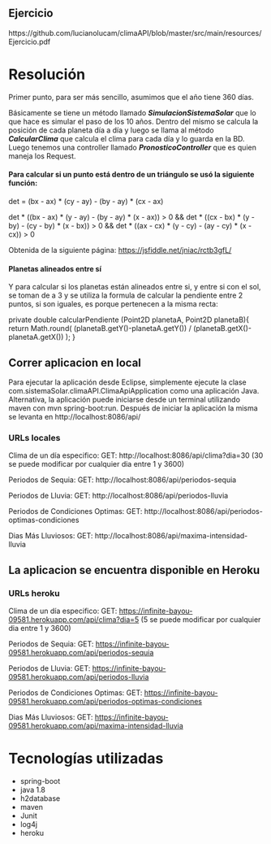 <h2>Ejercicio</h2>
https://github.com/lucianolucam/climaAPI/blob/master/src/main/resources/Ejercicio.pdf

<h1>Resolución</h1>

Primer punto, para ser más sencillo, asumimos que el año tiene 360 días.

Básicamente se tiene un método llamado ***SimulacionSistemaSolar*** que lo que hace es simular el paso de los 10 años. Dentro del mismo se calcula la posición de cada planeta día a día y luego se llama al método ***CalcularClima*** que calcula el clima para cada día y lo guarda en la BD.
Luego tenemos una controller llamado ***PronosticoController*** que es quien maneja los Request.


<h4>Para calcular si un punto está dentro de un triángulo se usó la siguiente función:</h4>

det = (bx - ax) * (cy - ay) - (by - ay) * (cx - ax)
	
det * ((bx - ax) * (y - ay) - (by - ay) * (x - ax)) > 0 &&
det * ((cx - bx) * (y - by) - (cy - by) * (x - bx)) > 0 &&
det * ((ax - cx) * (y - cy) - (ay - cy) * (x - cx)) > 0

Obtenida de la siguiente página:
https://jsfiddle.net/jniac/rctb3gfL/

<h4>Planetas alineados entre sí</h4>

Y para calcular si los planetas están alineados entre si, y entre si con el sol, se toman de a 3 y se utiliza la formula de calcular la pendiente entre 2 puntos, si son iguales, es porque pertenecen a la misma recta:

private double calcularPendiente (Point2D planetaA, Point2D planetaB){
    	return Math.round( (planetaB.getY()-planetaA.getY()) / (planetaB.getX()-planetaA.getX()) );
    }

<h2>Correr aplicacion en local</h2>

Para ejecutar la aplicación desde Eclipse, simplemente ejecute la clase com.sistemaSolar.climaAPI.ClimaApiApplication como una aplicación Java. 
Alternativa, la aplicación puede iniciarse desde un terminal utilizando maven con mvn spring-boot:run. Después de iniciar la aplicación la misma se levanta en http://localhost:8086/api/

<h3>URLs locales</h3>

Clima de un día especifico:
GET: http://localhost:8086/api/clima?dia=30 (30 se puede modificar por cualquier dia entre 1 y 3600)

Periodos de Sequia:
GET: http://localhost:8086/api/periodos-sequia

Periodos de Lluvia:
GET: http://localhost:8086/api/periodos-lluvia

Periodos de Condiciones Optimas:
GET: http://localhost:8086/api/periodos-optimas-condiciones

Dias Más Lluviosos:
GET: http://localhost:8086/api/maxima-intensidad-lluvia


<h2>La aplicacion se encuentra disponible en Heroku</h2>

<h3>URLs heroku</h3>

Clima de un día especifico:
GET: https://infinite-bayou-09581.herokuapp.com/api/clima?dia=5 (5 se puede modificar por cualquier dia entre 1 y 3600)

Periodos de Sequia:
GET: https://infinite-bayou-09581.herokuapp.com/api/periodos-sequia

Periodos de Lluvia:
GET: https://infinite-bayou-09581.herokuapp.com/api/periodos-lluvia

Periodos de Condiciones Optimas:
GET: https://infinite-bayou-09581.herokuapp.com/api/periodos-optimas-condiciones

Dias Más Lluviosos:
GET: https://infinite-bayou-09581.herokuapp.com/api/maxima-intensidad-lluvia

<h1>Tecnologías utilizadas</h1>

* spring-boot
* java 1.8
* h2database
* maven
* Junit
* log4j
* heroku
